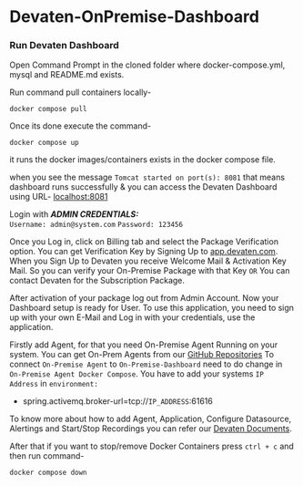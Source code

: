 # Devaten-OnPremise-Dashboard

### Run Devaten Dashboard 

Open Command Prompt in the cloned folder where docker-compose.yml, mysql and README.md exists.

Run command pull containers locally-
```
docker compose pull
```
Once its done execute the command-
```
docker compose up
```
it runs the docker images/containers exists in the docker compose file.

when you see the message ```Tomcat started on port(s): 8081``` that means dashboard runs successfully & you can access the Devaten Dashboard using URL- [localhost:8081](http://localhost:8081/)

Login with 
***ADMIN CREDENTIALS:***  
```Username: admin@system.com```
```Password: 123456```

Once you Log in, click on Billing tab and select the Package Verification option. You can get Verification Key by Signing Up to [app.devaten.com](https://app.devaten.com/). When you Sign Up to Devaten you receive Welcome Mail & Activation Key Mail. So you can verify your On-Premise Package with that Key ```OR```
You can contact Devaten for the Subscription Package.  

After activation of your package log out from Admin Account. Now your Dashboard setup is ready for User. To use this application, you need to sign up with your own E-Mail and Log in with your credentials, use the application.

Firstly add Agent, for that you need On-Premise Agent Running on your system. You can get On-Prem Agents from our [GitHub Repositories](https://github.com/devatengit)
To connect ```On-Premise Agent``` to ```On-Premise-Dashboard``` need to do change in ```On-Premise Agent Docker Compose```. You have to add your systems ```IP Address``` in ```environment:```

- spring.activemq.broker-url=tcp://```IP_ADDRESS```:61616

To know more about how to add Agent, Application, Configure Datasource, Alertings and Start/Stop Recordings you can refer our [Devaten Documents](https://app.devaten.com/#/docs/getting_started).

After that if you want to stop/remove Docker Containers press ```ctrl + c``` and then run command-
```
docker compose down
```
